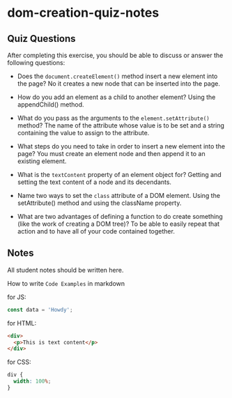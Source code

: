 # dom-creation-quiz-notes

## Quiz Questions

After completing this exercise, you should be able to discuss or answer the following questions:

- Does the `document.createElement()` method insert a new element into the page?
  No it creates a new node that can be inserted into the page.

- How do you add an element as a child to another element?
  Using the appendChild() method.

- What do you pass as the arguments to the `element.setAttribute()` method?
  The name of the attribute whose value is to be set and a string containing the value to assign to the attribute.

- What steps do you need to take in order to insert a new element into the page?
  You must create an element node and then append it to an existing element.

- What is the `textContent` property of an element object for?
  Getting and setting the text content of a node and its decendants.

- Name two ways to set the `class` attribute of a DOM element.
  Using the setAttribute() method and using the className property.

- What are two advantages of defining a function to do create something (like the work of creating a DOM tree)?
  To be able to easily repeat that action and to have all of your code contained together.

## Notes

All student notes should be written here.

How to write `Code Examples` in markdown

for JS:

```javascript
const data = 'Howdy';
```

for HTML:

```html
<div>
  <p>This is text content</p>
</div>
```

for CSS:

```css
div {
  width: 100%;
}
```
